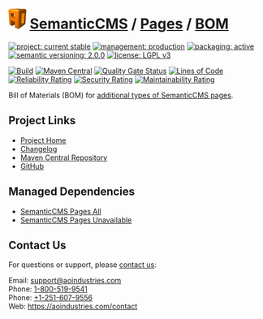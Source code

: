 # [<img src="ao-logo.png" alt="AO Logo" width="35" height="40">](https://github.com/aoindustries) [SemanticCMS](https://github.com/aoindustries/semanticcms) / [Pages](https://github.com/aoindustries/semanticcms-pages) / [BOM](https://github.com/aoindustries/semanticcms-pages-bom)

[![project: current stable](https://semanticcms.com/ao-badges/project-current-stable.svg)](https://aoindustries.com/life-cycle#project-current-stable)
[![management: production](https://semanticcms.com/ao-badges/management-production.svg)](https://aoindustries.com/life-cycle#management-production)
[![packaging: active](https://semanticcms.com/ao-badges/packaging-active.svg)](https://aoindustries.com/life-cycle#packaging-active)  
[![semantic versioning: 2.0.0](https://semanticcms.com/ao-badges/semver-2.0.0.svg)](http://semver.org/spec/v2.0.0.html)
[![license: LGPL v3](https://semanticcms.com/ao-badges/license-lgpl-3.0.svg)](https://www.gnu.org/licenses/lgpl-3.0)

[![Build](https://github.com/aoindustries/semanticcms-pages-bom/workflows/Build/badge.svg?branch=master)](https://github.com/aoindustries/semanticcms-pages-bom/actions?query=workflow%3ABuild)
[![Maven Central](https://maven-badges.herokuapp.com/maven-central/com.semanticcms/semanticcms-pages-bom/badge.svg)](https://maven-badges.herokuapp.com/maven-central/com.semanticcms/semanticcms-pages-bom)
[![Quality Gate Status](https://sonarcloud.io/api/project_badges/measure?branch=master&project=com.semanticcms%3Asemanticcms-pages-bom&metric=alert_status)](https://sonarcloud.io/dashboard?branch=master&id=com.semanticcms%3Asemanticcms-pages-bom)
[![Lines of Code](https://sonarcloud.io/api/project_badges/measure?branch=master&project=com.semanticcms%3Asemanticcms-pages-bom&metric=ncloc)](https://sonarcloud.io/component_measures?branch=master&id=com.semanticcms%3Asemanticcms-pages-bom&metric=ncloc)  
[![Reliability Rating](https://sonarcloud.io/api/project_badges/measure?branch=master&project=com.semanticcms%3Asemanticcms-pages-bom&metric=reliability_rating)](https://sonarcloud.io/component_measures?branch=master&id=com.semanticcms%3Asemanticcms-pages-bom&metric=Reliability)
[![Security Rating](https://sonarcloud.io/api/project_badges/measure?branch=master&project=com.semanticcms%3Asemanticcms-pages-bom&metric=security_rating)](https://sonarcloud.io/component_measures?branch=master&id=com.semanticcms%3Asemanticcms-pages-bom&metric=Security)
[![Maintainability Rating](https://sonarcloud.io/api/project_badges/measure?branch=master&project=com.semanticcms%3Asemanticcms-pages-bom&metric=sqale_rating)](https://sonarcloud.io/component_measures?branch=master&id=com.semanticcms%3Asemanticcms-pages-bom&metric=Maintainability)

Bill of Materials (BOM) for [additional types of SemanticCMS pages](https://github.com/aoindustries/semanticcms-pages).

## Project Links
* [Project Home](https://semanticcms.com/pages/bom/)
* [Changelog](https://semanticcms.com/pages/bom/changelog)
* [Maven Central Repository](https://search.maven.org/artifact/com.semanticcms/semanticcms-pages-bom)
* [GitHub](https://github.com/aoindustries/semanticcms-pages-bom)

## Managed Dependencies
* [SemanticCMS Pages All](https://github.com/aoindustries/semanticcms-pages-all)
* [SemanticCMS Pages Unavailable](https://github.com/aoindustries/semanticcms-pages-unavailable)

## Contact Us
For questions or support, please [contact us](https://aoindustries.com/contact):

Email: [support@aoindustries.com](mailto:support@aoindustries.com)  
Phone: [1-800-519-9541](tel:1-800-519-9541)  
Phone: [+1-251-607-9556](tel:+1-251-607-9556)  
Web: https://aoindustries.com/contact
